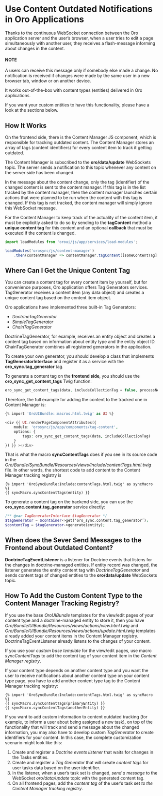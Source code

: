 <a id="dev-cookbook-system-websockets-content-outdating-notifications"></a>

# Use Content Outdated Notifications in Oro Applications

Thanks to the continuous WebSocket connection between the Oro application server and the user’s browser, when a user tries to edit
a page simultaneously with another user, they receives a flash-message informing about changes in the content.

#### NOTE
A users can receive this message only if somebody else made a change. No notification is received if changes were made by the same user in a new browser tab, window or on another device.

It works out-of-the-box with content types (entities) delivered in Oro applications.

If you want your custom entities to have this functionality, please have a look at the sections below.

## How It Works

On the frontend side, there is the Content Manager JS component, which is responsible for tracking outdated content.
The Content Manager stores an array of tags (content identifiers) for every content item to track it getting outdated.

The Content Manager is subscribed to the **oro/data/update** WebSockets topic. The server sends a notification to this
topic whenever any content on the server side has been changed.

In the message about the content change, only the tag (identifier) of the changed content is sent to the content
manager. If this tag is in the list tracked by the content manager, then the content manager launches certain actions
that were planned to be run when the content with this tag is changed. If this tag is not tracked, the content
manager will simply ignore this WebSocket message.

For the Content Manager to keep track of the actuality of the content item, it must be explicitly asked to do so by
sending to the **tagContent** method a **unique content tag** for this content and an optional **callback** that must be
executed if the content is changed.

```javascript
import loadModules from 'oroui/js/app/services/load-modules';

loadModules('orosync/js/content-manager')
    .then(contentManager => contentManager.tagContent([someContentTag], callback);
```

## Where Can I Get the Unique Content Tag

You can create a content tag for every content item by yourself, but for convenience purposes, Oro application offers Tag
Generators services. TagGenerator receives a content item (any data object) and creates a unique content tag based on the content item object.

Oro applications have implemented three built-in Tag Generators:

* *DoctrineTagGenerator*
* *SimpleTagGenerator*
* *ChainTagGenerator*

DoctrineTagGenerator, for example, receives an entity object and creates a content tag based on information about entity type and the entity object ID. ChainTagGenerator combines all registered generators in the application.

To create your own generator, you should develop a class that implements
**TagGeneratorInterface** and register it as a service with the **oro_sync.tag_generator** tag.

To generate a content tag on the **frontend side**, you should use the **oro_sync_get_content_tags** Twig function:

```php
oro_sync_get_content_tags(data, includeCollectionTag = false, processNestedData = false)
```

Therefore, the full example for adding the content to the tracked one in Content Manager is:

```php
{% import 'OroUIBundle::macros.html.twig' as UI %}

<div {{ UI.renderPageComponentAttributes({
    module: 'orosync/js/app/components/tag-content',
    options: {
        tags: oro_sync_get_content_tags(data, includeCollectionTag)
    }
}) }} ></div>
```

That is what the macro **syncContentTags** does if you see in its source code in the *Oro/Bundle/SyncBundle/Resources/views/Include/contentTags.html.twig* file. In other words, the shortest code to add content
to the Content Manager tracking registry is

```twig
{% import 'OroSyncBundle:Include:contentTags.html.twig' as syncMacro %}
{{ syncMacro.syncContentTags(entity) }}
```

To generate a content tag on the backend side, you can use the **oro_sync.content.tag_generator** service directly:

```php
/** @var TagGeneratorInterface $tagGenerator */
$tagGenerator = $container->get(‘oro_sync.content.tag_generator’);
$contentTag = $tagGenerator->generate(entity);
```

## When does the Sever Send Messages to the Frontend about Outdated Content?

**DoctrineTagEventListener** is a listener for Doctrine events that listens for the changes in doctrine-managed
entities. If entity record was changed, the listener generates the entity content tag with *DoctrineTagGenerator* and
sends content tags of changed entities to the **oro/data/update** WebSockets topic.

## How To Add the Custom Content Type to the Content Manager Tracking Registry?

If you use the base *OroUIBundle* templates for the view/edit pages of your content type and a doctrine-managed entity
to store it, then you have *Oro/Bundle/UIBundle/Resources/views/actions/view.html.twig* and *Oro/Bundle/UIBundle/Resources/views/actions/update.html.twig* templates already added your content items in the Content Manager
registry. DoctrineTagEventListener already listens to the changes of your content.

If you use your *custom base template* for the view/edit pages, use macro *syncContentTags* to add the content tag of your content item in the *Content Manager registry*.

If your content type depends on another content type and you want the user to receive notifications about another
content type on your content type page, you have to add another content type tag to the Content Manager tracking registry:

```twig
{% import 'OroSyncBundle:Include:contentTags.html.twig' as syncMacro %}
{{ syncMacro.syncContentTags(primaryEntity) }}
{{ syncMacro.syncContentTags(anotherEntity) }}
```

If you want to add custom information to content outdated tracking (for example, to inform a
user about being assigned a new task), on top of the functionality that will track and send a message about the
changed information, you may also have to develop custom *TagGenerator* to create identifiers for your content.
In this case, the complete customization scenario might look like this:

1. Create and register a *Doctrine events listener* that waits for changes in the Tasks entities.
2. Create and register a *Tag Generator* that will create *content tags* for user tasks data based on the user identifier.
3. In the listener, when a user’s task set is changed, *send a message* to the WebSocket *oro/data/update* topic with the generated content tag.
4. On all frontend pages, add the *content tag* of the user’s task set *to the Content Manager tracking registry*.
